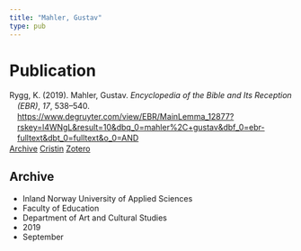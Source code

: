 ```yaml
---
title: "Mahler, Gustav"
type: pub
---
```

<h1>Publication</h1>
<article id="csl-bib-container-MEZPMDJB" class="csl-bib-container">
  <div class="csl-bib-body" style="line-height: 1.35; padding-left: 1em; text-indent:-1em;">
  <div class="csl-entry">Rygg, K. (2019). Mahler, Gustav. <i>Encyclopedia of the Bible and Its Reception (EBR)</i>, <i>17</i>, 538&#x2013;540. <a href="https://www.degruyter.com/view/EBR/MainLemma_12877?rskey=l4WNgL&amp;result=10&amp;dbq_0=mahler%2C+gustav&amp;dbf_0=ebr-fulltext&amp;dbt_0=fulltext&amp;o_0=AND">https://www.degruyter.com/view/EBR/MainLemma_12877?rskey=l4WNgL&amp;result=10&amp;dbq_0=mahler%2C+gustav&amp;dbf_0=ebr-fulltext&amp;dbt_0=fulltext&amp;o_0=AND</a></div>
</div>
  <div class="csl-bib-buttons">
    <a href="#taxonomy-article-MEZPMDJB" class="csl-bib-button">Archive</a>
    <a href="https://app.cristin.no/results/show.jsf?id=1731142" alt="Cristin URL" class="csl-bib-button">Cristin</a>
    <a href="http://zotero.org/groups/5022929/items/MEZPMDJB" alt="Zotero URL" class="csl-bib-button">Zotero</a>
  </div>
  <div id="csl-bib-meta-container-MEZPMDJB"></div>
</article>
<div id="csl-bib-meta-MEZPMDJB" class="csl-bib-meta">
  <article id="taxonomy-article-MEZPMDJB" class="taxonomy-article">
    <h1>Archive</h1>
    <ul>
      <li>Inland Norway University of Applied Sciences</li>
      <li>Faculty of Education</li>
      <li>Department of Art and Cultural Studies</li>
      <li>2019</li>
      <li>September</li>
    </ul>
  </article>
</div>
